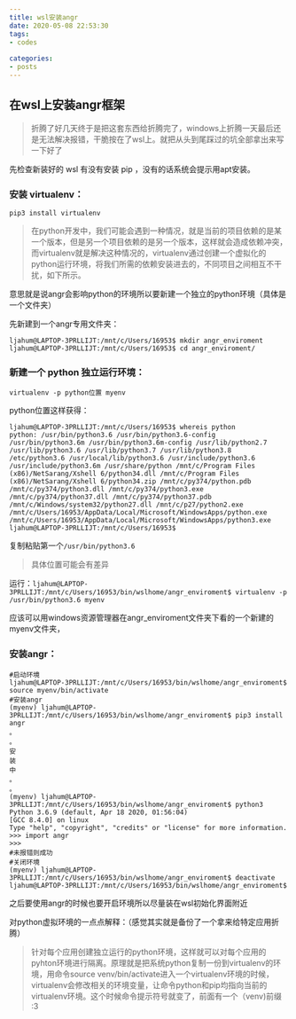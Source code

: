 ```yaml
---
title: wsl安装angr
date: 2020-05-08 22:53:30
tags: 
- codes
  
categories:
- posts
---
```

## 在wsl上安装angr框架

> 折腾了好几天终于是把这套东西给折腾完了，windows上折腾一天最后还是无法解决报错，干脆按在了wsl上。就把从头到尾踩过的坑全部拿出来写一下好了

先检查新装好的 wsl 有没有安装 pip ，没有的话系统会提示用apt安装。

 ### 安装 virtualenv：

```shell
pip3 install virtualenv
```

> 在python开发中，我们可能会遇到一种情况，就是当前的项目依赖的是某一个版本，但是另一个项目依赖的是另一个版本，这样就会造成依赖冲突，而virtualenv就是解决这种情况的，virtualenv通过创建一个虚拟化的python运行环境，将我们所需的依赖安装进去的，不同项目之间相互不干扰，如下所示。 

意思就是说angr会影响python的环境所以要新建一个独立的python环境（具体是一个文件夹）

先新建到一个angr专用文件夹：

```shell
ljahum@LAPTOP-3PRLLIJT:/mnt/c/Users/16953$ mkdir angr_enviroment
ljahum@LAPTOP-3PRLLIJT:/mnt/c/Users/16953$ cd angr_enviroment/
```

### 新建一个 python 独立运行环境：

```shell
virtualenv -p python位置 myenv
```

python位置这样获得：

```shell
ljahum@LAPTOP-3PRLLIJT:/mnt/c/Users/16953$ whereis python
python: /usr/bin/python3.6 /usr/bin/python3.6-config /usr/bin/python3.6m /usr/bin/python3.6m-config /usr/lib/python2.7 /usr/lib/python3.6 /usr/lib/python3.7 /usr/lib/python3.8 /etc/python3.6 /usr/local/lib/python3.6 /usr/include/python3.6 /usr/include/python3.6m /usr/share/python /mnt/c/Program Files (x86)/NetSarang/Xshell 6/python34.dll /mnt/c/Program Files (x86)/NetSarang/Xshell 6/python34.zip /mnt/c/py374/python.pdb /mnt/c/py374/python3.dll /mnt/c/py374/python3.exe /mnt/c/py374/python37.dll /mnt/c/py374/python37.pdb /mnt/c/Windows/system32/python27.dll /mnt/c/p27/python2.exe /mnt/c/Users/16953/AppData/Local/Microsoft/WindowsApps/python.exe /mnt/c/Users/16953/AppData/Local/Microsoft/WindowsApps/python3.exe
ljahum@LAPTOP-3PRLLIJT:/mnt/c/Users/16953$
```

复制粘贴第一个`/usr/bin/python3.6`

> 具体位置可能会有差异

运行：`ljahum@LAPTOP-3PRLLIJT:/mnt/c/Users/16953/bin/wslhome/angr_enviroment$ virtualenv -p /usr/bin/python3.6 myenv`

应该可以用windows资源管理器在angr_enviroment文件夹下看的一个新建的myenv文件夹，

### 安装angr：

```shell
#启动环境
ljahum@LAPTOP-3PRLLIJT:/mnt/c/Users/16953/bin/wslhome/angr_enviroment$ source myenv/bin/activate
#安装angr
(myenv) ljahum@LAPTOP-3PRLLIJT:/mnt/c/Users/16953/bin/wslhome/angr_enviroment$ pip3 install angr
。
。
安
装
中
。
。
(myenv) ljahum@LAPTOP-3PRLLIJT:/mnt/c/Users/16953/bin/wslhome/angr_enviroment$ python3
Python 3.6.9 (default, Apr 18 2020, 01:56:04)
[GCC 8.4.0] on linux
Type "help", "copyright", "credits" or "license" for more information.
>>> import angr
>>>
#未报错则成功
#关闭环境
(myenv) ljahum@LAPTOP-3PRLLIJT:/mnt/c/Users/16953/bin/wslhome/angr_enviroment$ deactivate
ljahum@LAPTOP-3PRLLIJT:/mnt/c/Users/16953/bin/wslhome/angr_enviroment$
```



之后要使用angr的时候也要开启环境所以尽量装在wsl初始化界面附近

对python虚拟环境的一点点解释：（感觉其实就是备份了一个拿来给特定应用折腾）

> 针对每个应用创建独立运行的python环境，这样就可以对每个应用的pyhton环境进行隔离。原理就是把系统python复制一份到virtualenv的环境，用命令source venv/bin/activate进入一个virtualenv环境的时候，virtualenv会修改相关的环境变量，让命令python和pip均指向当前的virtualenv环境。这个时候命令提示符号就变了，前面有一个（venv)前缀  :3





